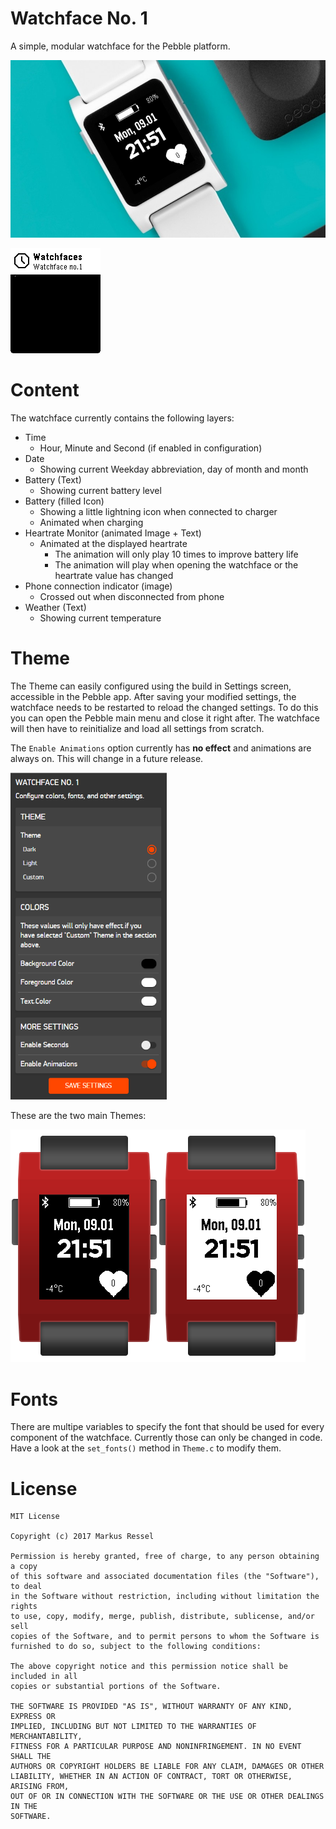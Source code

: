 # Watchface No. 1
A simple, modular watchface for the Pebble platform.

<img src="/screenshot_2.jpg" width="600">

![Watchface Animation](watchfac_no_1.gif)

# Content
The watchface currently contains the following layers:
* Time
  * Hour, Minute and Second (if enabled in configuration)
* Date
  * Showing current Weekday abbreviation, day of month and month
* Battery (Text)
  * Showing current battery level
* Battery (filled Icon)
  * Showing a little lightning icon when connected to charger
  * Animated when charging
* Heartrate Monitor (animated Image + Text)
  * Animated at the displayed heartrate
    * The animation will only play 10 times to improve battery life
    * The animation will play when opening the watchface or the heartrate value has changed
* Phone connection indicator (image)
  * Crossed out when disconnected from phone
* Weather (Text)
  * Showing current temperature

# Theme
The Theme can easily configured using the build in Settings screen, accessible in the Pebble app.
After saving your modified settings, the watchface needs to be restarted to reload the changed settings.
To do this you can open the Pebble main menu and close it right after. The watchface will then have to reinitialize and load all settings from scratch.

The ```Enable Animations``` option currently has <b>no effect</b> and animations are always on. This will change in a future release.

<img src="/settings.png" width="250">

These are the two main Themes:

<img src="/screen_dark_framed.png"><img src="/screen_light_framed.png">

# Fonts
There are multipe variables to specify the font that should be used for every component of the watchface. Currently those can only be changed in code. Have a look at the ```set_fonts()``` method in  ```Theme.c``` to modify them.

# License

    MIT License
    
    Copyright (c) 2017 Markus Ressel
    
    Permission is hereby granted, free of charge, to any person obtaining a copy
    of this software and associated documentation files (the "Software"), to deal
    in the Software without restriction, including without limitation the rights
    to use, copy, modify, merge, publish, distribute, sublicense, and/or sell
    copies of the Software, and to permit persons to whom the Software is
    furnished to do so, subject to the following conditions:
    
    The above copyright notice and this permission notice shall be included in all
    copies or substantial portions of the Software.
    
    THE SOFTWARE IS PROVIDED "AS IS", WITHOUT WARRANTY OF ANY KIND, EXPRESS OR
    IMPLIED, INCLUDING BUT NOT LIMITED TO THE WARRANTIES OF MERCHANTABILITY,
    FITNESS FOR A PARTICULAR PURPOSE AND NONINFRINGEMENT. IN NO EVENT SHALL THE
    AUTHORS OR COPYRIGHT HOLDERS BE LIABLE FOR ANY CLAIM, DAMAGES OR OTHER
    LIABILITY, WHETHER IN AN ACTION OF CONTRACT, TORT OR OTHERWISE, ARISING FROM,
    OUT OF OR IN CONNECTION WITH THE SOFTWARE OR THE USE OR OTHER DEALINGS IN THE
    SOFTWARE.


